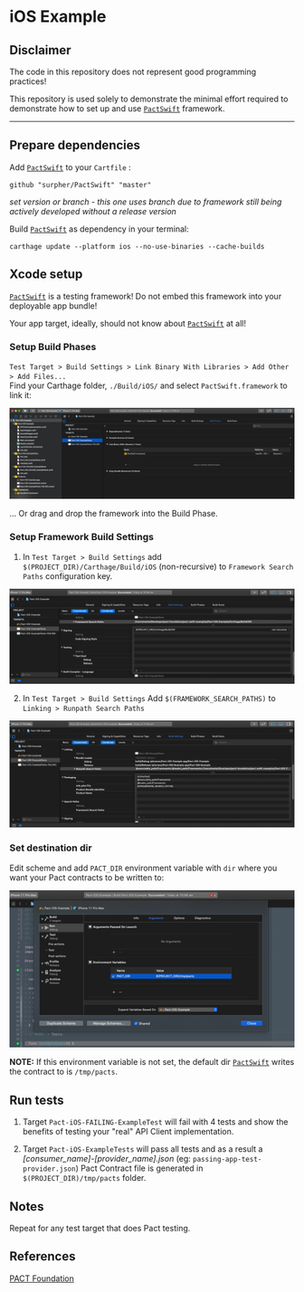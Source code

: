 # iOS Example

## Disclaimer

The code in this repository does not represent good programming practices!

This repository is used solely to demonstrate the minimal effort required to demonstrate how to set up and use [`PactSwift`](https://github.com/surpher/PactSwift) framework.

----

## Prepare dependencies

Add [`PactSwift`](https://github.com/surpher/PactSwift) to your `Cartfile` :

	github "surpher/PactSwift" "master"

_set version or branch - this one uses branch due to framework still being actively developed without a release version_

Build [`PactSwift`](https://github.com/surpher/PactSwift) as dependency in your terminal:

	carthage update --platform ios --no-use-binaries --cache-builds

## Xcode setup

[`PactSwift`](https://github.com/surpher/PactSwift) is a testing framework! Do not embed this framework into your deployable app bundle!

Your app target, ideally, should not know about [`PactSwift`](https://github.com/surpher/PactSwift) at all!

### Setup Build Phases

`Test Target > Build Settings > Link Binary With Libraries > Add Other > Add Files...`  
Find your Carthage folder, `./Build/iOS/` and select `PactSwift.framework` to link it:

![link binary with libraries](res/01_link_binary_with_libraries.png)

... Or drag and drop the framework into the Build Phase.

### Setup Framework Build Settings

1. In `Test Target > Build Settings` add `$(PROJECT_DIR)/Carthage/Build/iOS` (non-recursive) to `Framework Search Paths` configuration key.

![set framework search paths](res/02_framework_search_paths.png)

2. In `Test Target > Build Settings` Add `$(FRAMEWORK_SEARCH_PATHS)` to `Linking > Runpath Search Paths`

![set runpath search paths](res/03_runpath_search_paths.png)

### Set destination dir

Edit scheme and add `PACT_DIR` environment variable with `dir` where you want your Pact contracts to be written to:

![set destination dir](res/04_destination_dir.png)

**NOTE:** If this environment variable is not set, the default dir [`PactSwift`](https://github.com/surpher/PactSwift) writes the contract to is `/tmp/pacts`.

## Run tests

1. Target `Pact-iOS-FAILING-ExampleTest` will fail with 4 tests and show the benefits of testing your "real" API Client implementation.

2. Target `Pact-iOS-ExampleTests` will pass all tests and as a result a _[consumer_name]-[provider_name].json_ (eg: `passing-app-test-provider.json`) Pact Contract file is generated in `$(PROJECT_DIR)/tmp/pacts` folder.

## Notes

Repeat for any test target that does Pact testing.

## References

[PACT Foundation](https://docs.pact.io)